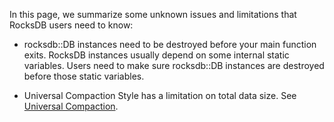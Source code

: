 In this page, we summarize some unknown issues and limitations that RocksDB users need to know:

* rocksdb::DB instances need to be destroyed before your main function exits. RocksDB instances usually depend on some internal static variables. Users need to make sure rocksdb::DB instances are destroyed before those static variables.

* Universal Compaction Style has a limitation on total data size. See [Universal Compaction](https://github.com/facebook/rocksdb/wiki/Universal-Compaction).